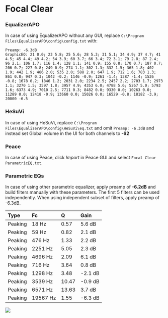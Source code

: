 # Focal Clear

### EqualizerAPO
In case of using EqualizerAPO without any GUI, replace `C:\Program Files\EqualizerAPO\config\config.txt`
with:
```
Preamp: -6.3dB
GraphicEQ: 21 0.0; 23 5.8; 25 5.6; 28 5.3; 31 5.1; 34 4.9; 37 4.7; 41 4.5; 45 4.4; 49 4.2; 54 3.9; 60 3.7; 66 3.4; 72 3.1; 79 2.8; 87 2.4; 96 2.1; 106 1.7; 116 1.4; 128 1.1; 141 0.9; 155 0.8; 170 0.7; 187 0.7; 206 0.7; 227 0.8; 249 0.9; 274 1.1; 302 1.3; 332 1.5; 365 1.8; 402 1.9; 442 1.9; 486 2.0; 535 2.0; 588 2.0; 647 1.9; 712 1.6; 783 1.3; 861 0.8; 947 0.3; 1042 -0.2; 1146 -0.9; 1261 -1.4; 1387 -1.4; 1526 -0.8; 1678 0.2; 1846 1.2; 2031 2.0; 2234 2.5; 2457 2.2; 2703 1.7; 2973 1.1; 3270 1.5; 3597 1.8; 3957 4.9; 4353 6.0; 4788 5.6; 5267 5.0; 5793 1.6; 6373 4.9; 7010 2.5; 7711 0.3; 8482 0.0; 9330 0.0; 10263 0.0; 11289 0.0; 12418 -0.9; 13660 0.0; 15026 0.0; 16529 -0.8; 18182 -3.9; 20000 -6.5
```

### HeSuVi
In case of using HeSuVi, replace `C:\Program Files\EqualizerAPO\config\HeSuVi\eq.txt` and omit `Preamp:
-6.3dB` and instead set Global volume in the UI for both channels to **-62**

### Peace
In case of using Peace, click *Import* in Peace GUI and select `Focal Clear ParametricEQ.txt`.

### Parametric EQs
In case of using other parametric equalizer, apply preamp of **-6.2dB** and build filters manually
with these parameters. The first 5 filters can be used independently.
When using independent subset of filters, apply preamp of -6.3dB.

| Type    | Fc       |     Q | Gain    |
|:--------|:---------|:------|:--------|
| Peaking | 18 Hz    |  0.57 | 5.6 dB  |
| Peaking | 59 Hz    |  0.82 | 2.1 dB  |
| Peaking | 476 Hz   |  1.33 | 2.2 dB  |
| Peaking | 2251 Hz  |  5.05 | 2.3 dB  |
| Peaking | 4696 Hz  |  2.09 | 6.1 dB  |
| Peaking | 716 Hz   |  3.64 | 0.8 dB  |
| Peaking | 1298 Hz  |  3.48 | -2.1 dB |
| Peaking | 3539 Hz  | 10.47 | -0.9 dB |
| Peaking | 6571 Hz  | 13.63 | 3.7 dB  |
| Peaking | 19567 Hz |  1.55 | -6.3 dB |

![](https://raw.githubusercontent.com/jaakkopasanen/AutoEq/master/results/oratory1990/harman_over-ear_2018/Focal%20Clear/Focal%20Clear.png)
